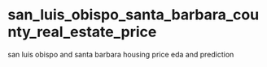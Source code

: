# san_luis_obispo_santa_barbara_county_real_estate_price
san luis obispo and santa barbara housing price eda and prediction 
